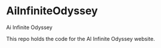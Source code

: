 # AiInfiniteOdyssey
Ai Infinite Odyssey

This repo holds the code for the AI Infinite Odyssey website. 
